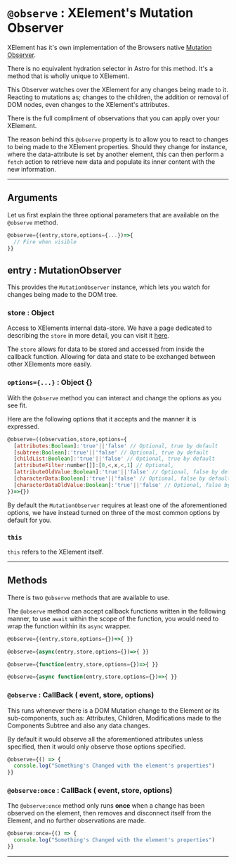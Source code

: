 # `@observe` : XElement's Mutation Observer

XElement has it's own implementation of the Browsers native [Mutation Observer](https://developer.mozilla.org/en-US/docs/Web/API/MutationObserver).

There is no equivalent hydration selector in Astro for this method. It's a method that is wholly unique to XElement.

This Observer watches over the XElement for any  changes being made to it. Reacting to mutations as; changes to the children, the addition or removal of DOM nodes, even changes to the XElement's attributes.

There is the full compliment of observations that you can apply over your XElement.

The reason behind this `@observe` property is to allow you to react to changes to being made to the XElement properties. Should they change for instance, where the data-attribute is set by another element, this can then perform a `fetch` action to retrieve new data and populate its inner content with the new information.

-----

## Arguments

Let us first explain the three optional parameters that are available on the `@observe` method.

```js
@observe={(entry,store,options={...})=>{
  // Fire when visible
}}
```

## entry :  MutationObserver

This provides the `MutationObserver` instance, which lets you watch for changes being made to the DOM tree.

### store : Object

Access to XElements internal data-store. We have a page dedicated to describing the `store` in more detail, you can visit it [here](/docs/api/methods/store).

The `store` allows for data to be stored and accessed from inside the callback function. Allowing for data and state to be exchanged between other XElements more easily.

### `options={...}` : Object {}

With the `@observe` method you can interact and change the options as you see fit.

Here are the following options that it accepts and the manner it is expressed.

```js
@observe=((observation,store,options={
  [attributes:Boolean]:'true'||'false' // Optional, true by default  
  [subtree:Boolean]:'true'||'false' // Optional, true by default  
  [childList:Boolean]:'true'||'false' // Optional, true by default  
  [attributeFilter:number[]]:[0,<,x,<,1] // Optional,   
  [attributeOldValue:Boolean]:'true'||'false' // Optional, false by default  
  [characterData:Boolean]:'true'||'false' // Optional, false by default  
  [characterDataOldValue:Boolean]:'true'||'false' // Optional, false by default  
})=>{})

```

By default the `MutationObserver` requires at least one of the aforementioned options, we have instead turned on three of the most common options by default for you.

### `this`

`this` refers to the XElement itself.

-----

## Methods

There is two `@observe` methods that are available to use.

The `@observe` method can accept callback functions written in the following manner, to use `await` within the scope of the function, you would need to wrap the function within its `async` wrapper.

```js
@observe={(entry,store,options={})=>{ }}

@observe={async(entry,store,options={})=>{ }}

@observe={function(entry,store,options={})=>{ }}

@observe={async function(entry,store,options={})=>{ }}
```

### `@observe` : CallBack ( event, store, options)

This runs whenever there is a DOM Mutation change to the Element or its sub-components, such as: Attributes, Children, Modifications made to the Components Subtree and also any data changes.

By default it would observe all the aforementioned attributes unless specified, then it would only observe those options specified.

```js
@observe={() => {
  console.log("Something's Changed with the element's properties")
}}
```

### `@observe:once` : CallBack ( event, store, options)

The `@observe:once` method only runs **once** when a change has been observed on the element, then removes and disconnect itself from the Element, and no further observations are made. 

```js
@observe:once={() => {
  console.log("Something's Changed with the element's properties")
}}
```

-----
